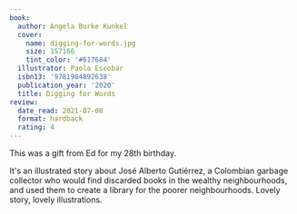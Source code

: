 ```yaml
---
book:
  author: Angela Burke Kunkel
  cover:
    name: digging-for-words.jpg
    size: 157166
    tint_color: '#617684'
  illustrator: Paola Escobar
  isbn13: '9781984892638'
  publication_year: '2020'
  title: Digging for Words
review:
  date_read: 2021-07-08
  format: hardback
  rating: 4
---
```


This was a gift from Ed for my 28th birthday.

It's an illustrated story about José Alberto Gutiérrez, a Colombian garbage collector who would find discarded books in the wealthy neighbourhoods, and used them to create a library for the poorer neighbourhoods.
Lovely story, lovely illustrations.